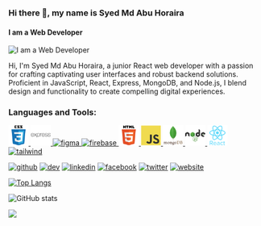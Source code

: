 ### Hi there 👋, my name is Syed Md Abu Horaira 
#### I am a Web Developer
![I am a Web Developer](https://media.licdn.com/dms/image/D5616AQHd1AbOa6rXIw/profile-displaybackgroundimage-shrink_350_1400/0/1719914184679?e=1725494400&v=beta&t=smo_jZNIuDuGOixajtYre1qwYKIf8QCpI6xGizL-Uq0)

Hi, I'm Syed Md Abu Horaira, a junior React web developer with a passion for crafting captivating user interfaces and robust backend solutions. Proficient in JavaScript, React, Express, MongoDB, and Node.js, I blend design and functionality to create compelling digital experiences.

<h3 align="left">Languages and Tools:</h3>
<p align="left"> <a href="https://www.w3schools.com/css/" target="_blank" rel="noreferrer"> <img src="https://raw.githubusercontent.com/devicons/devicon/master/icons/css3/css3-original-wordmark.svg" alt="css3" width="40" height="40"/> </a> <a href="https://expressjs.com" target="_blank" rel="noreferrer"> <img src="https://raw.githubusercontent.com/devicons/devicon/master/icons/express/express-original-wordmark.svg" alt="express" width="40" height="40"/> </a> <a href="https://www.figma.com/" target="_blank" rel="noreferrer"> <img src="https://www.vectorlogo.zone/logos/figma/figma-icon.svg" alt="figma" width="40" height="40"/> </a> <a href="https://firebase.google.com/" target="_blank" rel="noreferrer"> <img src="https://www.vectorlogo.zone/logos/firebase/firebase-icon.svg" alt="firebase" width="40" height="40"/> </a> <a href="https://www.w3.org/html/" target="_blank" rel="noreferrer"> <img src="https://raw.githubusercontent.com/devicons/devicon/master/icons/html5/html5-original-wordmark.svg" alt="html5" width="40" height="40"/> </a> <a href="https://developer.mozilla.org/en-US/docs/Web/JavaScript" target="_blank" rel="noreferrer"> <img src="https://raw.githubusercontent.com/devicons/devicon/master/icons/javascript/javascript-original.svg" alt="javascript" width="40" height="40"/> </a> <a href="https://www.mongodb.com/" target="_blank" rel="noreferrer"> <img src="https://raw.githubusercontent.com/devicons/devicon/master/icons/mongodb/mongodb-original-wordmark.svg" alt="mongodb" width="40" height="40"/> </a> <a href="https://nodejs.org" target="_blank" rel="noreferrer"> <img src="https://raw.githubusercontent.com/devicons/devicon/master/icons/nodejs/nodejs-original-wordmark.svg" alt="nodejs" width="40" height="40"/> </a> <a href="https://reactjs.org/" target="_blank" rel="noreferrer"> <img src="https://raw.githubusercontent.com/devicons/devicon/master/icons/react/react-original-wordmark.svg" alt="react" width="40" height="40"/> </a> <a href="https://tailwindcss.com/" target="_blank" rel="noreferrer"> <img src="https://www.vectorlogo.zone/logos/tailwindcss/tailwindcss-icon.svg" alt="tailwind" width="40" height="40"/> </a> </p>




[<img src='https://cdn.jsdelivr.net/npm/simple-icons@3.0.1/icons/github.svg' alt='github' height='40'>](https://github.com/Ahnabu)  [<img src='https://cdn.jsdelivr.net/npm/simple-icons@3.0.1/icons/dev-dot-to.svg' alt='dev' height='40'>](https://dev.to/abu-horiara)  [<img src='https://cdn.jsdelivr.net/npm/simple-icons@3.0.1/icons/linkedin.svg' alt='linkedin' height='40'>](https://www.linkedin.com/in/sm-abu-horaira/)  [<img src='https://cdn.jsdelivr.net/npm/simple-icons@3.0.1/icons/facebook.svg' alt='facebook' height='40'>](https://www.facebook.com/horaira.abu.10)  [<img src='https://cdn.jsdelivr.net/npm/simple-icons@3.0.1/icons/twitter.svg' alt='twitter' height='40'>](https://twitter.com/abu_horair)  [<img src='https://cdn.jsdelivr.net/npm/simple-icons@3.0.1/icons/icloud.svg' alt='website' height='40'>](https://portfolio-next-js-abu-horairas-projects.vercel.app)  

[![Top Langs](https://github-readme-stats.vercel.app/api/top-langs/?username=Ahnabu)](https://github.com/anuraghazra/github-readme-stats)

![GitHub stats](https://github-readme-stats.vercel.app/api?username=Ahnabu&show_icons=true&count_private=true)  

<picture>
    <source media="(prefers-color-scheme: dark)" srcset="https://streak-stats.demolab.com?user=Ahnabu&theme=dark" />
    <img src="https://streak-stats.demolab.com?user=Ahnabu&theme=default" />
</picture>


